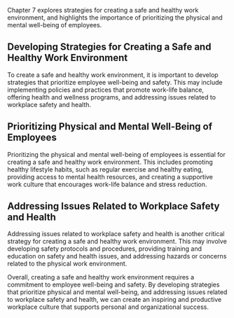 
Chapter 7 explores strategies for creating a safe and healthy work environment, and highlights the importance of prioritizing the physical and mental well-being of employees.

Developing Strategies for Creating a Safe and Healthy Work Environment
----------------------------------------------------------------------

To create a safe and healthy work environment, it is important to develop strategies that prioritize employee well-being and safety. This may include implementing policies and practices that promote work-life balance, offering health and wellness programs, and addressing issues related to workplace safety and health.

Prioritizing Physical and Mental Well-Being of Employees
--------------------------------------------------------

Prioritizing the physical and mental well-being of employees is essential for creating a safe and healthy work environment. This includes promoting healthy lifestyle habits, such as regular exercise and healthy eating, providing access to mental health resources, and creating a supportive work culture that encourages work-life balance and stress reduction.

Addressing Issues Related to Workplace Safety and Health
--------------------------------------------------------

Addressing issues related to workplace safety and health is another critical strategy for creating a safe and healthy work environment. This may involve developing safety protocols and procedures, providing training and education on safety and health issues, and addressing hazards or concerns related to the physical work environment.

Overall, creating a safe and healthy work environment requires a commitment to employee well-being and safety. By developing strategies that prioritize physical and mental well-being, and addressing issues related to workplace safety and health, we can create an inspiring and productive workplace culture that supports personal and organizational success.
